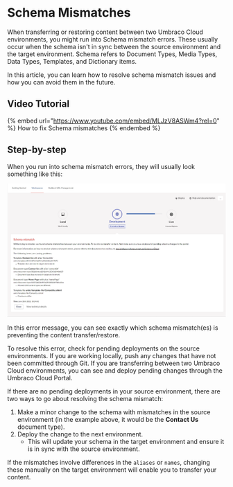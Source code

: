 # Schema Mismatches

When transferring or restoring content between two Umbraco Cloud environments, you might run into Schema mismatch errors. These usually occur when the schema isn't in sync between the source environment and the target environment. Schema refers to Document Types, Media Types, Data Types, Templates, and Dictionary items.

In this article, you can learn how to resolve schema mismatch issues and how you can avoid them in the future.

## Video Tutorial

{% embed url="https://www.youtube.com/embed/MLJzV8ASWm4?rel=0" %}
How to fix Schema mismatches
{% endembed %}

## Step-by-step

When you run into schema mismatch errors, they will usually look something like this:

![Schema Mismatch error message](../../../../troubleshooting/deployments/images/schema-mismatch-on-transfer_v10.png)

In this error message, you can see exactly which schema mismatch(es) is preventing the content transfer/restore.

To resolve this error, check for pending deployments on the source environments. If you are working locally, push any changes that have not been committed through Git. If you are transferring between two Umbraco Cloud environments, you can see and deploy pending changes through the Umbraco Cloud Portal.

If there are no pending deployments in your source environment, there are two ways to go about resolving the schema mismatch:

1. Make a minor change to the schema with mismatches in the source environment (in the example above, it would be the **Contact Us** document type).
2. Deploy the change to the next environment.
   * This will update your schema in the target environment and ensure it is in sync with the source environment.

If the mismatches involve differences in the `aliases` or `names`, changing these manually on the target environment will enable you to transfer your content.
